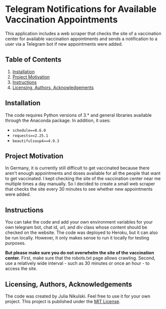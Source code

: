 # Telegram Notifications for Available Vaccination Appointments
This application includes a web scraper that checks the site of a vaccination center for available vaccination appointments and sends a notification to a user via a Telegram bot if new appointments were added.

## Table of Contents
1. [Installation](#installation)
2. [Project Motivation](#motivation)
3. [Instructions](#instructions)
4. [Licensing, Authors, Acknowledgements](#licensing)

## Installation
The code requires Python versions of 3.* and general libraries available through the Anaconda package. In addition, it uses:
* `schedule==0.6.0`
* `requests==2.25.1`
* `beautifulsoup4==4.9.3`

## Project Motivation <a name="motivation"></a>
In Germany, it is currently still difficult to get vaccinated because there aren't enough appointments and doses available for all the people that want to get vaccinated. I kept checking the site of the vaccination center near me multiple times a day manually. So I decided to create a small web scraper that checks the site every 30 minutes to see whether new appointments were added.

## Instructions
You can take the code and add your own environment variables for your own telegram bot, chat id, url, and div class whose content should be checked on the website. The code was deployed to Heroku, but it can also be run locally. However, it only makes sense to run it locally for testing purposes.

**But please make sure you do not overwhelm the site of the vaccination center.** First, make sure that the robots.txt page allows crawling. Second, use a relatively wide interval - such as 30 minutes or once an hour - to access the site.

## Licensing, Authors, Acknowledgements <a name="licensing"></a>
The code was created by Julia Nikulski. Feel free to use it for your own project. This project is published under the [MIT License](https://github.com/julianikulski/vaccination-info-bot/blob/main/LICENSE.md).
